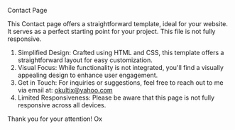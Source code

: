 Contact Page

This Contact page offers a straightforward template, ideal for your website. It serves as a perfect starting point for your project. 
This file is not fully responsive.

1. Simplified Design: Crafted using HTML and CSS, this template offers a straightforward layout for easy customization.
2. Visual Focus: While functionality is not integrated, you'll find a visually appealing design to enhance user engagement.
3. Get in Touch: For inquiries or suggestions, feel free to reach out to me via email at: okultix@yahoo.com
4. Limited Responsiveness: Please be aware that this page is not fully responsive across all devices.

Thank you for your attention!
Ox
